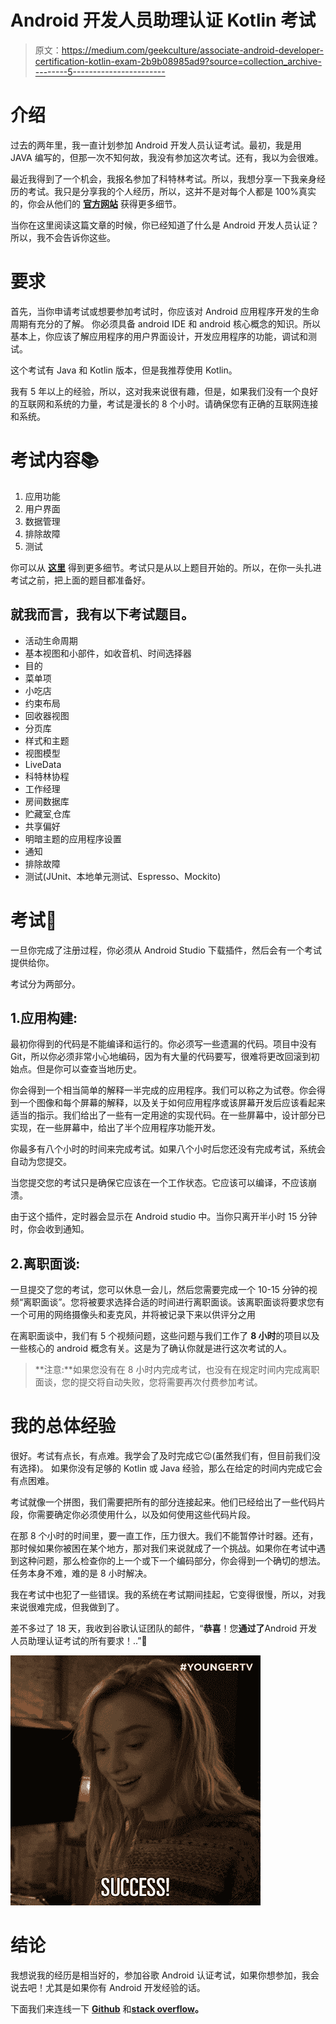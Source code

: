 # Android 开发人员助理认证 Kotlin 考试

> 原文：<https://medium.com/geekculture/associate-android-developer-certification-kotlin-exam-2b9b08985ad9?source=collection_archive---------5----------------------->

# 介绍

过去的两年里，我一直计划参加 Android 开发人员认证考试。最初，我是用 JAVA 编写的，但那一次不知何故，我没有参加这次考试。还有，我以为会很难。

最近我得到了一个机会，我报名参加了科特林考试。所以，我想分享一下我亲身经历的考试。我只是分享我的个人经历，所以，这并不是对每个人都是 100%真实的，你会从他们的 [**官方网站**](https://developers.google.com/certification/associate-android-developer) 获得更多细节。

当你在这里阅读这篇文章的时候，你已经知道了什么是 Android 开发人员认证？所以，我不会告诉你这些。

# 要求

首先，当你申请考试或想要参加考试时，你应该对 Android 应用程序开发的生命周期有充分的了解。
你必须具备 android IDE 和 android 核心概念的知识。所以基本上，你应该了解应用程序的用户界面设计，开发应用程序的功能，调试和测试。

这个考试有 Java 和 Kotlin 版本，但是我推荐使用 Kotlin。

我有 5 年以上的经验，所以，这对我来说很有趣，但是，如果我们没有一个良好的互联网和系统的力量，考试是漫长的 8 个小时。请确保您有正确的互联网连接和系统。

# 考试内容📚

1.  应用功能
2.  用户界面
3.  数据管理
4.  排除故障
5.  测试

你可以从 [**这里**](https://developers.google.com/certification/associate-android-developer/study-guide) 得到更多细节。考试只是从以上题目开始的。所以，在你一头扎进考试之前，把上面的题目都准备好。

## 就我而言，我有以下考试题目。

*   活动生命周期
*   基本视图和小部件，如收音机、时间选择器
*   目的
*   菜单项
*   小吃店
*   约束布局
*   回收器视图
*   分页库
*   样式和主题
*   视图模型
*   LiveData
*   科特林协程
*   工作经理
*   房间数据库
*   贮藏室ˌ仓库
*   共享偏好
*   明暗主题的应用程序设置
*   通知
*   排除故障
*   测试(JUnit、本地单元测试、Espresso、Mockito)

# 考试📝

一旦你完成了注册过程，你必须从 Android Studio 下载插件，然后会有一个考试提供给你。

考试分为两部分。

## 1.应用构建:

最初你得到的代码是不能编译和运行的。你必须写一些遗漏的代码。项目中没有 Git，所以你必须非常小心地编码，因为有大量的代码要写，很难将更改回滚到初始点。但是你可以查查当地历史。

你会得到一个相当简单的解释一半完成的应用程序。我们可以称之为试卷。你会得到一个图像和每个屏幕的解释，以及关于如何应用程序或该屏幕开发后应该看起来适当的指示。我们给出了一些有一定用途的实现代码。在一些屏幕中，设计部分已实现，在一些屏幕中，给出了半个应用程序功能开发。

你最多有八个小时的时间来完成考试。如果八个小时后您还没有完成考试，系统会自动为您提交。

当您提交您的考试只是确保它应该在一个工作状态。它应该可以编译，不应该崩溃。

由于这个插件，定时器会显示在 Android studio 中。当你只离开半小时 15 分钟时，你会收到通知。

## 2.离职面谈:

一旦提交了您的考试，您可以休息一会儿，然后您需要完成一个 10-15 分钟的视频“离职面谈”。您将被要求选择合适的时间进行离职面谈。该离职面谈将要求您有一个可用的网络摄像头和麦克风，并将被记录下来以供评分之用

在离职面谈中，我们有 5 个视频问题，这些问题与我们工作了 **8 小时**的项目以及一些核心的 android 概念有关。这是为了确认你就是进行这次考试的人。

> **注意:**如果您没有在 8 小时内完成考试，也没有在规定时间内完成离职面谈，您的提交将自动失败，您将需要再次付费参加考试。

# 我的总体经验

很好。考试有点长，有点难。我学会了及时完成它😉(虽然我们有，但目前我们没有选择)。
如果你没有足够的 Kotlin 或 Java 经验，那么在给定的时间内完成它会有点困难。

考试就像一个拼图，我们需要把所有的部分连接起来。他们已经给出了一些代码片段，你需要确定你必须使用什么，以及如何使用这些代码片段。

在那 8 个小时的时间里，要一直工作，压力很大。我们不能暂停计时器。还有，那时候如果你被困在某个地方，那对我们来说就成了一个挑战。如果你在考试中遇到这种问题，那么检查你的上一个或下一个编码部分，你会得到一个确切的想法。任务本身不难，难的是 8 小时解决。

我在考试中也犯了一些错误。我的系统在考试期间挂起，它变得很慢，所以，对我来说很难完成，但我做到了。

差不多过了 18 天，我收到谷歌认证团队的邮件，“**恭喜**！您**通过了**Android 开发人员助理认证考试的所有要求！..”🎉

![](img/0869a60c9be1c8152ccc164dee34f4dc.png)

# 结论

我想说我的经历是相当好的，参加谷歌 Android 认证考试，如果你想参加，我会说去吧！尤其是如果你有 Android 开发经验的话。

下面我们来连线一下 [**Github**](https://github.com/ShwetaChauhan18) 和[**stack overflow**](https://stackoverflow.com/users/6021469/shweta-chauhan)**。**